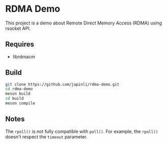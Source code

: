 # RDMA Demo

This project is a demo about Remote Direct Memory Access (RDMA) using rsocket API.

## Requires

- librdmacm

## Build

``` bash
git clone https://github.com/japinli/rdma-demo.git
cd rdma-demo
meson build
cd build
meson compile
```

## Notes

The `rpoll()` is not fully compatible with `poll()`.  For example, the `rpoll()`
doesn't respect the `timeout` parameter.
